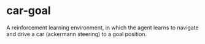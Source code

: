 # car-goal
A reinforcement learning environment, in which the agent learns to navigate and drive a car (ackermann steering) to a goal position.
